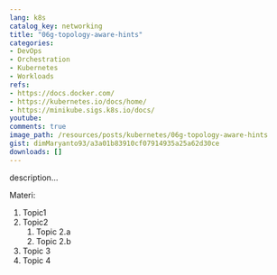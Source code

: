 ```yaml
---
lang: k8s
catalog_key: networking
title: "06g-topology-aware-hints"
categories:
- DevOps
- Orchestration
- Kubernetes
- Workloads
refs: 
- https://docs.docker.com/
- https://kubernetes.io/docs/home/
- https://minikube.sigs.k8s.io/docs/
youtube: 
comments: true
image_path: /resources/posts/kubernetes/06g-topology-aware-hints
gist: dimMaryanto93/a3a01b83910cf07914935a25a62d30ce
downloads: []
---
```



description...

<!--more-->

Materi: 

1. Topic1
2. Topic2
    1. Topic 2.a
    2. Topic 2.b
3. Topic 3
4. Topic 4